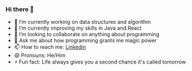### Hi there 👋


- 🔭 I’m currently working on data structures and algorithm
- 🌱 I’m currently improving my skills in Java and React
- 👯 I’m looking to collaborate on anything about programming
- 💬 Ask me about how programming grants me magic power
- 📫 How to reach me: [Linkedin](https://www.linkedin.com/in/huan-ai/)
- 😄 Pronouns: He/Him
- ⚡ Fun fact: Life always gives you a second chance it's called tomorrow

<!-- [![Huan's GitHub stats](https://github-readme-stats.vercel.app/api?username=Huan4Ai&count_private=true&show_icons=true&hide_border=true)](https://github.com/Huan4Ai/github-readme-stats) -->
<!-- [![Top Langs](https://github-readme-stats.vercel.app/api/top-langs/?username=Huan4Ai)](https://github.com/Huan4Ai/github-readme-stats) -->
